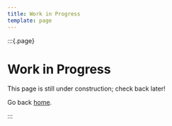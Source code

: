 ```yaml
---
title: Work in Progress
template: page
---
```


:::{.page}

# Work in Progress

This page is still under construction; check back later!

Go back [home](/).

:::
